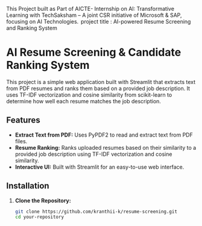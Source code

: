 This Project built as Part of AICTE- Internship on AI: Transformative Learning with TechSaksham – A joint CSR initiative of Microsoft & SAP, focusing on AI Technologies. 
project title : AI-powered Resume Screening and Ranking System 

# AI Resume Screening & Candidate Ranking System

This project is a simple web application built with Streamlit that extracts text from PDF resumes and ranks them based on a provided job description. It uses TF-IDF vectorization and cosine similarity from scikit-learn to determine how well each resume matches the job description.

## Features

- **Extract Text from PDF:** Uses PyPDF2 to read and extract text from PDF files.
- **Resume Ranking:** Ranks uploaded resumes based on their similarity to a provided job description using TF-IDF vectorization and cosine similarity.
- **Interactive UI:** Built with Streamlit for an easy-to-use web interface.

## Installation

1. **Clone the Repository:**

   ```bash
   git clone https://github.com/kranthii-k/resume-screening.git
   cd your-repository
